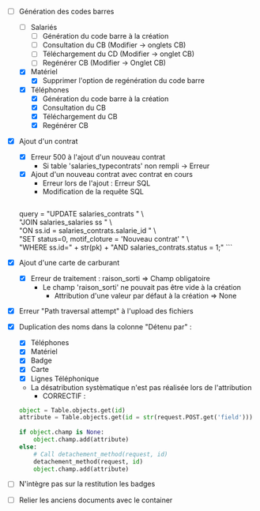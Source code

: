 
- [ ] Génération des codes barres
	- [ ] Salariés
		- [ ] Génération du code barre à la création
		- [ ] Consultation du CB (Modifier -> onglets CB)
		- [ ] Téléchargement du CD (Modifier -> onglet CB)
		- [ ] Regénérer CB (Modifier -> Onglet CB)
	- [x] Matériel 
		- [x] Supprimer l'option de regénération du code barre
	- [x] Téléphones 
		- [x] Génération du code barre à la création 
		- [x] Consultation du CB
		- [x] Téléchargement du CB
		- [x] Regénérer CB
- [x] Ajout d'un contrat 
	- [x] Erreur 500 à l'ajout d'un nouveau contrat 
		- Si table 'salaries_typecontrats' non rempli -> Erreur
	- [x] Ajout d'un nouveau contrat avec contrat en cours
		- Erreur lors de l'ajout : Erreur SQL
		- Modification de la requête SQL
		```python
	query = "UPDATE salaries_contrats " \  
			"JOIN salaries_salaries ss " \  
			"ON ss.id = salaries_contrats.salarie_id " \  
			"SET status=0, motif_cloture = 'Nouveau contrat' " \  
			"WHERE ss.id=" + str(pk) + "AND salaries_contrats.status = 1;"
		```

- [x] Ajout d'une carte de carburant
	- [x] Erreur de traitement : raison_sorti => Champ obligatoire
		- Le champ 'raison_sorti' ne pouvait pas être vide à la création
			- Attribution d'une valeur par défaut à la création => None

- [x] Erreur "Path traversal attempt" à l'upload des fichiers

- [x]  Duplication des noms dans la colonne "Détenu par" : 
	- [x] Téléphones
	- [x] Matériel
	- [x] Badge
	- [x] Carte
	- [x] Lignes Téléphonique

	- La désatribution systèmatique n'est pas réalisée lors de l'attribution 
		- CORRECTIF : 
	``` python
	object = Table.objects.get(id)
	attribute = Table.objects.get(id = str(request.POST.get('field')))
	 
	if object.champ is None:
		object.champ.add(attribute)
	else:
		# Call detachement_method(request, id)
		detachement_method(request, id)
		object.champ.add(attribute)
	
    ```

- [ ] N'intègre pas sur la restitution les badges

- [ ] Relier les anciens documents avec le container